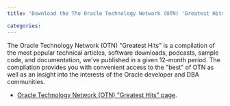 ```yaml
---
title: "Download the The Oracle Technology Network (OTN) 'Greatest Hits'"

categories:
---
```

The Oracle Technology Network (OTN) "Greatest Hits" is a compilation of the most popular technical articles, software downloads, podcasts, sample code, and documentation, we've published in a given 12-month period. The compilation provides you with convenient access to the "best" of OTN as well as an insight into the interests of the Oracle developer and DBA communities.

* [Oracle Technology Network (OTN) "Greatest Hits" page](http://www.oracle.com/technology/community/greatest-hits.html).
